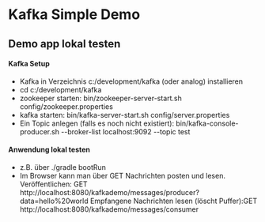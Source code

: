 # Kafka Simple Demo #


## Demo app lokal testen ##

#### Kafka Setup ####
- Kafka in Verzeichnis c:/development/kafka (oder analog) installieren
- cd c:/development/kafka 
- zookeeper starten: bin/zookeeper-server-start.sh config/zookeeper.properties
- kafka starten: bin/kafka-server-start.sh config/server.properties
- Ein Topic anlegen (falls es noch nicht existiert): bin/kafka-console-producer.sh --broker-list localhost:9092 --topic test

#### Anwendung lokal testen ####
- z.B. über ./gradle bootRun
- Im Browser kann man über GET Nachrichten posten und lesen.
  Veröffentlichen: GET http://localhost:8080/kafkademo/messages/producer?data=hello%20world
  Empfangene Nachrichten lesen (löscht Puffer):GET http://localhost:8080/kafkademo/messages/consumer
  

